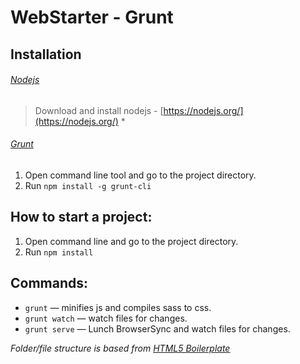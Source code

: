 WebStarter - Grunt
==============================

Installation
------------------------------

###### [Nodejs](https://nodejs.org/)
> Download and install nodejs - [https://nodejs.org/](https://nodejs.org/) *

###### [Grunt](http://gruntjs.com/)
1. Open command line tool and go to the project directory.
2. Run `npm install -g grunt-cli`


How to start a project:
------------------------------

1. Open command line and go to the project directory.
2. Run `npm install`


Commands:
------------------------------

* `grunt` — minifies js and compiles sass to css.
* `grunt watch` — watch files for changes.
* `grunt serve` — Lunch BrowserSync and watch files for changes.


*Folder/file structure is based from [HTML5 Boilerplate](https://html5boilerplate.com/)*